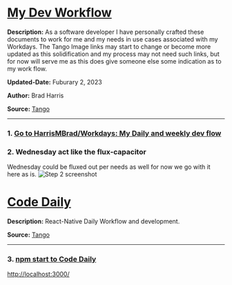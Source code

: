 # [My Dev Workflow](https://app.tango.us/app/workflow/1d524e97-6a6e-4220-b8b5-27ea1fc098b5?utm_source=markdown&utm_medium=markdown&utm_campaign=workflow%20export%20links)

__Description:__
As a software developer I have personally crafted these documents to work for me and my needs in use cases associated with my Workdays. The Tango Image links may start to change or become more updated as this solidification and my process may not need such links, but for now will serve me as this does give someone else some indication as to my work flow. 


__Updated-Date:__ Fuburary 2, 2023


__Author:__ Brad Harris

__Source:__ [Tango](https://app.tango.us/app/workflow/1d524e97-6a6e-4220-b8b5-27ea1fc098b5?utm_source=markdown&utm_medium=markdown&utm_campaign=workflow%20export%20links)

***

### 1. [Go to HarrisMBrad/Workdays: My Daily and weekly dev flow](https://github.com/HarrisMBrad/Workdays)

### 2. Wednesday act like the flux-capacitor

Wednesday could be fluxed out per needs as well for now we go with it here as is.
![Step 2 screenshot](https://images.tango.us/workflows/1d524e97-6a6e-4220-b8b5-27ea1fc098b5/steps/90541b97-f656-48bc-b005-6e40775d9234/2217ad3a-8025-4b54-960b-eed30182eea5.png?crop=focalpoint&fit=crop&fp-x=0.5000&fp-y=0.5000&w=1200&blend-align=bottom&blend-mode=normal&blend-x=800&blend64=aHR0cHM6Ly9pbWFnZXMudGFuZ28udXMvc3RhdGljL21hZGUtd2l0aC10YW5nby13YXRlcm1hcmsucG5n)

# [Code Daily ](https://app.tango.us/app/workflow/6723412f-60aa-4ee5-badc-cc1a127ba55d?utm_source=markdown&utm_medium=markdown&utm_campaign=workflow%20export%20links)

__Description:__ 
React-Native Daily Workflow and development.

__Source:__ [Tango](https://app.tango.us/app/workflow/6723412f-60aa-4ee5-badc-cc1a127ba55d?utm_source=markdown&utm_medium=markdown&utm_campaign=workflow%20export%20links)

***

### 3. [npm start to Code Daily](http://localhost:3000/)
[http://localhost:3000/](http://localhost:3000/)
